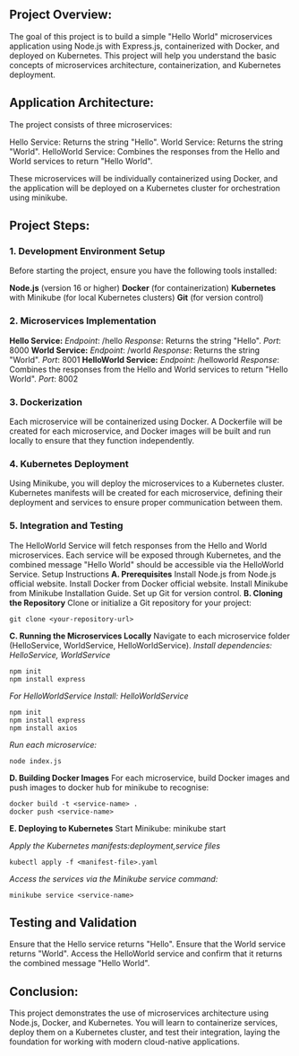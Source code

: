 
## Project Overview:
The goal of this project is to build a simple "Hello World" microservices application using Node.js with Express.js, containerized with Docker, and deployed on Kubernetes. This project will help you understand the basic concepts of microservices architecture, containerization, and Kubernetes deployment.

## Application Architecture:
The project consists of three microservices:

Hello Service: Returns the string "Hello".
World Service: Returns the string "World".
HelloWorld Service: Combines the responses from the Hello and World services to return "Hello World".

These microservices will be individually containerized using Docker, and the application will be deployed on a Kubernetes cluster for orchestration using minikube.

## Project Steps:
### 1. Development Environment Setup
Before starting the project, ensure you have the following tools installed:

**Node.js** (version 16 or higher)
**Docker** (for containerization)
**Kubernetes** with Minikube (for local Kubernetes clusters)
**Git** (for version control)
### 2. Microservices Implementation
**Hello Service:**
_Endpoint_: /hello
_Response_: Returns the string "Hello".
_Port_: 8000
**World Service:**
_Endpoint_: /world
_Response_: Returns the string "World".
_Port_: 8001
**HelloWorld Service:**
_Endpoint_: /helloworld
_Response_: Combines the responses from the Hello and World services to return "Hello World".
_Port_: 8002
### 3. Dockerization
Each microservice will be containerized using Docker. A Dockerfile will be created for each microservice, and Docker images will be built and run locally to ensure that they function independently.

### 4. Kubernetes Deployment
Using Minikube, you will deploy the microservices to a Kubernetes cluster. Kubernetes manifests will be created for each microservice, defining their deployment and services to ensure proper communication between them.

### 5. Integration and Testing
The HelloWorld Service will fetch responses from the Hello and World microservices.
Each service will be exposed through Kubernetes, and the combined message "Hello World" should be accessible via the HelloWorld Service.
Setup Instructions
**A. Prerequisites**
Install Node.js from Node.js official website.
Install Docker from Docker official website.
Install Minikube from Minikube Installation Guide.
Set up Git for version control.
**B. Cloning the Repository**
Clone or initialize a Git repository for your project:
```
git clone <your-repository-url>

```
**C. Running the Microservices Locally**
Navigate to each microservice folder (HelloService, WorldService, HelloWorldService).
_Install dependencies: HelloService, WorldService_
```
npm init
npm install express

```
_For HelloWorldService Install: HelloWorldService_

```
npm init
npm install express
npm install axios

```
_Run each microservice:_
```
node index.js

```
**D. Building Docker Images**
For each microservice, build Docker images and push images to docker hub for minikube to recognise:
```
docker build -t <service-name> .
docker push <service-name>
```
**E. Deploying to Kubernetes**
Start Minikube:
minikube start

_Apply the Kubernetes manifests:deployment,service files_
```
kubectl apply -f <manifest-file>.yaml
```
_Access the services via the Minikube service command:_
```
minikube service <service-name>

```

## Testing and Validation
Ensure that the Hello service returns "Hello".
Ensure that the World service returns "World".
Access the HelloWorld service and confirm that it returns the combined message "Hello World".

## Conclusion:
This project demonstrates the use of microservices architecture using Node.js, Docker, and Kubernetes. You will learn to containerize services, deploy them on a Kubernetes cluster, and test their integration, laying the foundation for working with modern cloud-native applications.
